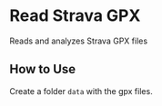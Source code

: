 # Read Strava GPX

Reads and analyzes Strava GPX files


## How to Use

Create a folder `data` with the gpx files.
